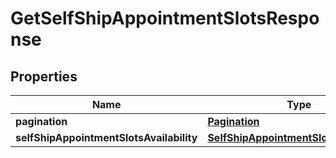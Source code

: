 # GetSelfShipAppointmentSlotsResponse

## Properties
Name | Type | Description | Notes
------------ | ------------- | ------------- | -------------
**pagination** | [**Pagination**](Pagination.md) |  |  [optional]
**selfShipAppointmentSlotsAvailability** | [**SelfShipAppointmentSlotsAvailability**](SelfShipAppointmentSlotsAvailability.md) |  | 
